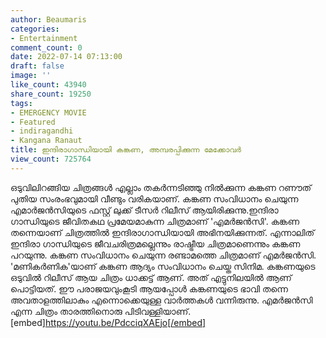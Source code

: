 ```yaml
---
author: Beaumaris
categories:
- Entertainment
comment_count: 0
date: 2022-07-14 07:13:00
draft: false
image: ''
like_count: 43940
share_count: 19250
tags:
- EMERGENCY MOVIE
- Featured
- indiragandhi
- Kangana Ranaut
title: ഇന്ദിരാഗാന്ധിയായി കങ്കണ, അമ്പരപ്പിക്കുന്ന മേക്കോവർ
view_count: 725764
---
```


ഒടുവിലിറങ്ങിയ ചിത്രങ്ങൾ എല്ലാം തകർന്നടിഞ്ഞു നിൽക്കുന്ന കങ്കണ റണൗത് പുതിയ സംരംഭവുമായി വീണ്ടും വരികയാണ്. കങ്കണ സംവിധാനം ചെയുന്ന എമാർജൻസിയുടെ ഫസ്റ്റ് ലുക്ക് ടീസർ റിലീസ് ആയിരിക്കുന്നു.ഇന്ദിരാ ഗാന്ധിയുടെ ജീവിതകഥ പ്രമേയമാകുന്ന ചിത്രമാണ് 'എമർജൻസി'. കങ്കണ തന്നെയാണ് ചിത്രത്തിൽ ഇന്ദിരാഗാന്ധിയായി അഭിനയിക്കുന്നത്. എന്നാലിത് ഇന്ദിരാ ​ഗാന്ധിയുടെ ജീവചരിത്രമല്ലെന്നും രാഷ്ട്രീയ ചിത്രമാണെന്നും കങ്കണ പറയുന്നു. കങ്കണ സംവിധാനം ചെയുന്ന രണ്ടാമത്തെ ചിത്രമാണ് എമർജൻസി. 'മണികർണിക'യാണ് കങ്കണ ആദ്യം സംവിധാനം ചെയ്ത സിനിമ. കങ്കണയുടെ ഒടുവിൽ റിലീസ് ആയ ചിത്രം ധാക്കട്ട് ആണ്. അത് എട്ടുനിലയിൽ ആണ് പൊട്ടിയത്. ഈ പരാജയവുംകൂടി ആയപ്പോൾ കങ്കണയുടെ ഭാവി തന്നെ അവതാളത്തിലാകും എന്നൊക്കെയുള്ള വാർത്തകൾ വന്നിരുന്നു. എമർജൻസി എന്ന ചിത്രം താരത്തിനൊരു പിടിവള്ളിയാണ്. [embed]https://youtu.be/PdcciqXAEjo[/embed] &nbsp;